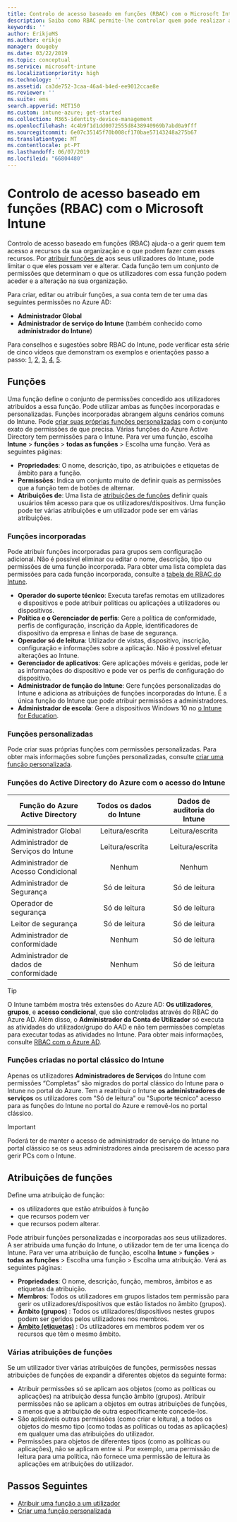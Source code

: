 ```yaml
---
title: Controlo de acesso baseado em funções (RBAC) com o Microsoft Intune
description: Saiba como RBAC permite-lhe controlar quem pode realizar ações e fazer alterações no Microsoft Intune.
keywords: ''
author: ErikjeMS
ms.author: erikje
manager: dougeby
ms.date: 03/22/2019
ms.topic: conceptual
ms.service: microsoft-intune
ms.localizationpriority: high
ms.technology: ''
ms.assetid: ca3de752-3caa-46a4-b4ed-ee9012ccae8e
ms.reviewer: ''
ms.suite: ems
search.appverid: MET150
ms.custom: intune-azure; get-started
ms.collection: M365-identity-device-management
ms.openlocfilehash: 4c4b9f1d1dd0072555d8438940969b7abd0a9fff
ms.sourcegitcommit: 6e07c35145f70b008cf170bae57143248a275b67
ms.translationtype: MT
ms.contentlocale: pt-PT
ms.lasthandoff: 06/07/2019
ms.locfileid: "66804480"
---
```

# <a name="role-based-access-control-rbac-with-microsoft-intune"></a>Controlo de acesso baseado em funções (RBAC) com o Microsoft Intune

Controlo de acesso baseado em funções (RBAC) ajuda-o a gerir quem tem acesso a recursos da sua organização e o que podem fazer com esses recursos.  Por [atribuir funções de](assign-role.md) aos seus utilizadores do Intune, pode limitar o que eles possam ver e alterar. Cada função tem um conjunto de permissões que determinam o que os utilizadores com essa função podem aceder e a alteração na sua organização.

Para criar, editar ou atribuir funções, a sua conta tem de ter uma das seguintes permissões no Azure AD:
- **Administrador Global**
- **Administrador de serviço do Intune** (também conhecido como **administrador do Intune**)

Para conselhos e sugestões sobre RBAC do Intune, pode verificar esta série de cinco vídeos que demonstram os exemplos e orientações passo a passo: [1](https://www.youtube.com/watch?v=5deXLMLcnKY), [2](https://www.youtube.com/watch?v=38dnMBLuxbQ), [3](https://www.youtube.com/watch?v=6vqg9cAkMbY), [4](https://www.youtube.com/watch?v=5yOLajFFMHE), [5](https://www.youtube.com/watch?v=P5DDvsSF4Wk).

## <a name="roles"></a>Funções
Uma função define o conjunto de permissões concedido aos utilizadores atribuídos a essa função.
Pode utilizar ambas as funções incorporadas e personalizadas. Funções incorporadas abrangem alguns cenários comuns do Intune. Pode [criar suas próprias funções personalizadas](create-custom-role.md) com o conjunto exato de permissões de que precisa. Várias funções do Azure Active Directory tem permissões para o Intune.
Para ver uma função, escolha **Intune** > **funções** > **todas as funções** > Escolha uma função. Verá as seguintes páginas:

-   **Propriedades**: O nome, descrição, tipo, as atribuições e etiquetas de âmbito para a função. 
-   **Permissões**: Indica um conjunto muito de definir quais as permissões que a função tem de botões de alternar.
-   **Atribuições de**: Uma lista de [atribuições de funções]( assign-role.md) definir quais usuários têm acesso para que os utilizadores/dispositivos. Uma função pode ter várias atribuições e um utilizador pode ser em várias atribuições.

### <a name="built-in-roles"></a>Funções incorporadas
Pode atribuir funções incorporadas para grupos sem configuração adicional. Não é possível eliminar ou editar o nome, descrição, tipo ou permissões de uma função incorporada. Para obter uma lista completa das permissões para cada função incorporada, consulte a [tabela de RBAC do Intune](https://gallery.technet.microsoft.com/Intune-RBAC-table-2e3c9a1a).

- **Operador do suporte técnico**: Executa tarefas remotas em utilizadores e dispositivos e pode atribuir políticas ou aplicações a utilizadores ou dispositivos.
- **Política e o Gerenciador de perfis**: Gere a política de conformidade, perfis de configuração, inscrição da Apple, identificadores de dispositivo da empresa e linhas de base de segurança.
- **Operador só de leitura**: Utilizador de vistas, dispositivo, inscrição, configuração e informações sobre a aplicação. Não é possível efetuar alterações ao Intune.
- **Gerenciador de aplicativos**: Gere aplicações móveis e geridas, pode ler as informações do dispositivo e pode ver os perfis de configuração do dispositivo.
- **Administrador de função do Intune**: Gere funções personalizadas do Intune e adiciona as atribuições de funções incorporadas do Intune. É a única função do Intune que pode atribuir permissões a administradores.
- **Administrador de escola**: Gere a dispositivos Windows 10 no [o Intune for Education](introduction-intune-education.md).

### <a name="custom-roles"></a>Funções personalizadas
Pode criar suas próprias funções com permissões personalizadas. Para obter mais informações sobre funções personalizadas, consulte [criar uma função personalizada](create-custom-role.md).

### <a name="azure-active-directory-roles-with-intune-access"></a>Funções do Active Directory do Azure com o acesso do Intune
| Função do Azure Active Directory | Todos os dados do Intune | Dados de auditoria do Intune |
| --- | :---: | :---: |
| Administrador Global | Leitura/escrita | Leitura/escrita |
| Administrador de Serviços do Intune | Leitura/escrita | Leitura/escrita |
| Administrador de Acesso Condicional | Nenhum | Nenhum |
| Administrador de Segurança | Só de leitura | Só de leitura |
| Operador de segurança | Só de leitura | Só de leitura |
| Leitor de segurança | Só de leitura | Só de leitura |
| Administrador de conformidade | Nenhum | Só de leitura |
| Administrador de dados de conformidade | Nenhum | Só de leitura |

> [!TIP]
> O Intune também mostra três extensões do Azure AD: **Os utilizadores**, **grupos**, e **acesso condicional**, que são controladas através do RBAC do Azure AD. Além disso, o **Administrador da Conta de Utilizador** só executa as atividades do utilizador/grupo do AAD e não tem permissões completas para executar todas as atividades no Intune. Para obter mais informações, consulte [RBAC com o Azure AD](https://docs.microsoft.com/azure/active-directory/active-directory-assign-admin-roles).
### <a name="roles-created-in-the-intune-classic-portal"></a>Funções criadas no portal clássico do Intune
Apenas os utilizadores **Administradores de Serviços** do Intune com permissões “Completas” são migrados do portal clássico do Intune para o Intune no portal do Azure. Tem a reatribuir o Intune **os administradores de serviços** os utilizadores com "Só de leitura" ou "Suporte técnico" acesso para as funções do Intune no portal do Azure e removê-los no portal clássico.
> [!IMPORTANT]
> Poderá ter de manter o acesso de administrador de serviço do Intune no portal clássico se os seus administradores ainda precisarem de acesso para gerir PCs com o Intune.

## <a name="role-assignments"></a>Atribuições de funções
Define uma atribuição de função:

- os utilizadores que estão atribuídos à função
- que recursos podem ver
- que recursos podem alterar.

Pode atribuir funções personalizadas e incorporadas aos seus utilizadores. A ser atribuída uma função do Intune, o utilizador tem de ter uma licença do Intune.
Para ver uma atribuição de função, escolha **Intune** > **funções** > **todas as funções** > Escolha uma função > Escolha uma atribuição. Verá as seguintes páginas:

-   **Propriedades**: O nome, descrição, função, membros, âmbitos e as etiquetas da atribuição.
-   **Membros**: Todos os utilizadores em grupos listados tem permissão para gerir os utilizadores/dispositivos que estão listados no âmbito (grupos).
-   **Âmbito (grupos)** : Todos os utilizadores/dispositivos nestes grupos podem ser geridos pelos utilizadores nos membros.
-   **[Âmbito (etiquetas)](scope-tags.md)** : Os utilizadores em membros podem ver os recursos que têm o mesmo âmbito.

### <a name="multiple-role-assignments"></a>Várias atribuições de funções
Se um utilizador tiver várias atribuições de funções, permissões nessas atribuições de funções de expandir a diferentes objetos da seguinte forma:

- Atribuir permissões só se aplicam aos objetos (como as políticas ou aplicações) na atribuição dessa função âmbito (grupos). Atribuir permissões não se aplicam a objetos em outras atribuições de funções, a menos que a atribuição de outra especificamente concede-los.
- São aplicáveis outras permissões (como criar e leitura), a todos os objetos do mesmo tipo (como todas as políticas ou todas as aplicações) em qualquer uma das atribuições do utilizador.
- Permissões para objetos de diferentes tipos (como as políticas ou aplicações), não se aplicam entre si. Por exemplo, uma permissão de leitura para uma política, não fornece uma permissão de leitura às aplicações em atribuições do utilizador.

## <a name="next-steps"></a>Passos Seguintes
- [Atribuir uma função a um utilizador](assign-role.md)
- [Criar uma função personalizada](create-custom-role.md)

